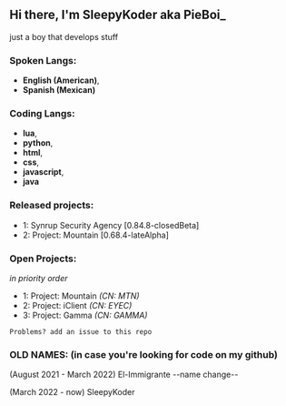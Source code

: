 Hi there, I'm SleepyKoder aka PieBoi_
-----------------------------------------
just a boy that develops stuff

### Spoken Langs: 
- **English (American)**,
- **Spanish (Mexican)**

### Coding Langs:
- **lua**,
- **python**,
- **html**,
- **css**,
- **javascript**,
- **java**

### Released projects:
- 1: Synrup Security Agency [0.84.8-closedBeta]
- 2: Project: Mountain [0.68.4-lateAlpha]
### Open Projects:
*in priority order*
- 1: Project: Mountain *(CN: MTN)*
- 2: Project: iClient *(CN: EYEC)*
- 3: Project: Gamma *(CN: GAMMA)*

`Problems? add an issue to this repo`

### OLD NAMES: (in case you're looking for code on my github)

(August 2021 - March 2022) El-Immigrante
--name change--

(March 2022 - now) SleepyKoder
